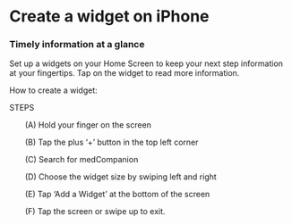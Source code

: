 # Create a widget on iPhone
### Timely information at a glance

Set up a widgets on your Home Screen to keep your next step information at your fingertips. Tap on the widget to read more information.

How to create a widget:

STEPS

  (A) Hold your finger on the screen

  (B) Tap the plus ‘+’ button in the top left corner

  (C) Search for medCompanion

  (D) Choose the widget size by swiping left and right

  (E) Tap ‘Add a Widget’ at the bottom of the screen

  (F) Tap the screen or swipe up to exit.